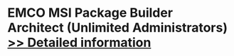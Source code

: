 # EMCO MSI Package Builder Architect (Unlimited Administrators)<br />[>> Detailed information](https://secure.shareit.com/shareit/product.html?productid=300790440&affiliateid=200057808)